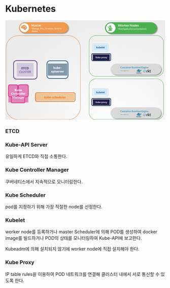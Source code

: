 # Kubernetes 

![](./img/2021-11-19-19-03-08.png)

### ETCD

### Kube-API Server
유일하게 ETCD와 직접 소통한다.

### Kube Controller Manager
쿠버네티스에서 지속적으로 모니터링한다.

### Kube Scheduler
pod를 지정하기 위해 가장 적절한 node를 선정한다.

### Kubelet
worker node를 등록하거나 master Scheduler에 의해 POD를 생성하여 docker image를 빌드하거나 POD의 상태를 모니터링하여 Kube-API에 보고한다.

Kubeadm에 의해 설치되지 않기에 worker node에 직접 설치해야 한다.

### Kube Proxy
IP table rules을 이용하여 POD 네트워크를 연결해 클러스터 내에서 서로 통신할 수 있도록 한다.